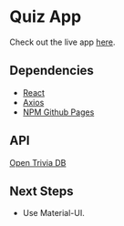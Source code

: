
# Quiz App

Check out the live app [here](https://ioannis-sporidis.github.io/ra-quiz/).

## Dependencies

- [React](https://reactjs.org/)
- [Axios](https://www.npmjs.com/package/axios)
- [NPM Github Pages](https://www.npmjs.com/package/gh-pages)

## API
[Open Trivia DB](https://opentdb.com/)

## Next Steps
- Use Material-UI.
